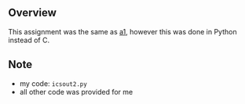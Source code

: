 ## Overview
This assignment was the same as [a1](https://github.com/brianalynette/school-work/seng265/a1), however this was done in Python instead of C.

## Note
* my code: `icsout2.py`
* all other code was provided for me
